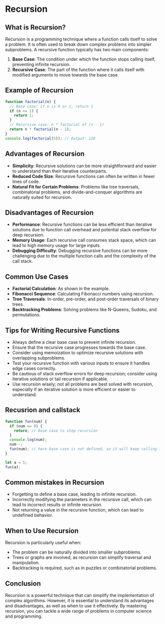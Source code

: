 # Recursion

## What is Recursion?

Recursion is a programming technique where a function calls itself to solve a problem. It is often used to break down complex problems into simpler subproblems. A recursive function typically has two main components:

1. **Base Case**: The condition under which the function stops calling itself, preventing infinite recursion.
2. **Recursive Case**: The part of the function where it calls itself with modified arguments to move towards the base case.

## Example of Recursion

```js
function factorial(n) {
  // Base case: if n is 0 or 1, return 1
  if (n <= 1) {
    return 1;
  }
  // Recursive case: n * factorial of (n - 1)
  return n * factorial(n - 1);
}
console.log(factorial(5)); // Output: 120
```

## Advantages of Recursion

- **Simplicity**: Recursive solutions can be more straightforward and easier to understand than their iterative counterparts.
- **Reduced Code Size**: Recursive functions can often be written in fewer lines of code.
- **Natural Fit for Certain Problems**: Problems like tree traversals, combinatorial problems, and divide-and-conquer algorithms are naturally suited for recursion.

## Disadvantages of Recursion

- **Performance**: Recursive functions can be less efficient than iterative solutions due to function call overhead and potential stack overflow for deep recursion.
- **Memory Usage**: Each recursive call consumes stack space, which can lead to high memory usage for large inputs.
- **Debugging Difficulty**: Debugging recursive functions can be more challenging due to the multiple function calls and the complexity of the call stack.

## Common Use Cases

- **Factorial Calculation**: As shown in the example.
- **Fibonacci Sequence**: Calculating Fibonacci numbers using recursion.
- **Tree Traversals**: In-order, pre-order, and post-order traversals of binary trees.
- **Backtracking Problems**: Solving problems like N-Queens, Sudoku, and permutations.

## Tips for Writing Recursive Functions

- Always define a clear base case to prevent infinite recursion.
- Ensure that the recursive case progresses towards the base case.
- Consider using memoization to optimize recursive solutions with overlapping subproblems.
- Test your recursive function with various inputs to ensure it handles edge cases correctly.
- Be cautious of stack overflow errors for deep recursion; consider using iterative solutions or tail recursion if applicable.
- Use recursion wisely; not all problems are best solved with recursion, especially if an iterative solution is more efficient or easier to understand.

## Recusrion and callstack

```js
function fun(num) {
  if (num == 0) {
    return; // Base case to stop recursion
  }
  console.log(num);
  num--;
  fun(num); // here base case is not defined, so it will keep calling itself until stack overflow occurs
}

let a = 5;
fun(a);
```

## Common mistakes in Recursion

- Forgetting to define a base case, leading to infinite recursion.
- Incorrectly modifying the parameters in the recursive call, which can lead to incorrect results or infinite recursion.
- Not returning a value in the recursive function, which can lead to undefined behavior.

## When to Use Recursion

Recursion is particularly useful when:

- The problem can be naturally divided into smaller subproblems.
- Trees or graphs are involved, as recursion can simplify traversal and manipulation.
- Backtracking is required, such as in puzzles or combinatorial problems.

## Conclusion

Recursion is a powerful technique that can simplify the implementation of complex algorithms. However, it is essential to understand its advantages and disadvantages, as well as when to use it effectively. By mastering recursion, you can tackle a wide range of problems in computer science and programming.
